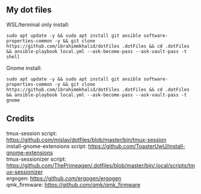 
## My dot files

WSL/terminal only install:
```
sudo apt update -y && sudo apt install git ansible software-properties-common -y && git clone https://github.com/ibrahimmkhalid/dotFiles .dotFiles && cd .dotFiles && ansible-playbook local.yml --ask-become-pass --ask-vault-pass -t shell
```

Gnome install:
```
sudo apt update -y && sudo apt install git ansible software-properties-common -y && git clone https://github.com/ibrahimmkhalid/dotFiles .dotFiles && cd .dotFiles && ansible-playbook local.yml --ask-become-pass --ask-vault-pass -t gnome
```

## Credits 
tmux-session script: https://github.com/mislav/dotfiles/blob/master/bin/tmux-session  
install-gnome-extensions script: https://github.com/ToasterUwU/install-gnome-extensions  
tmux-sessionizer script: https://github.com/ThePrimeagen/.dotfiles/blob/master/bin/.local/scripts/tmux-sessionizer  
ergogen: https://github.com/ergogen/ergogen  
qmk_firmware: https://github.com/qmk/qmk_firmware  
